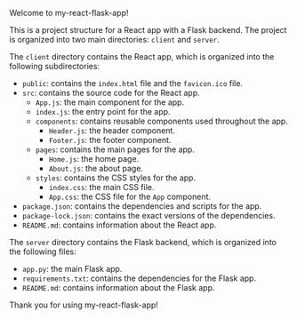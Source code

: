 Welcome to my-react-flask-app!

This is a project structure for a React app with a Flask backend. The project is organized into two main directories: `client` and `server`.

The `client` directory contains the React app, which is organized into the following subdirectories:
- `public`: contains the `index.html` file and the `favicon.ico` file.
- `src`: contains the source code for the React app.
  - `App.js`: the main component for the app.
  - `index.js`: the entry point for the app.
  - `components`: contains reusable components used throughout the app.
    - `Header.js`: the header component.
    - `Footer.js`: the footer component.
  - `pages`: contains the main pages for the app.
    - `Home.js`: the home page.
    - `About.js`: the about page.
  - `styles`: contains the CSS styles for the app.
    - `index.css`: the main CSS file.
    - `App.css`: the CSS file for the `App` component.
- `package.json`: contains the dependencies and scripts for the app.
- `package-lock.json`: contains the exact versions of the dependencies.
- `README.md`: contains information about the React app.

The `server` directory contains the Flask backend, which is organized into the following files:
- `app.py`: the main Flask app.
- `requirements.txt`: contains the dependencies for the Flask app.
- `README.md`: contains information about the Flask app.

Thank you for using my-react-flask-app!
